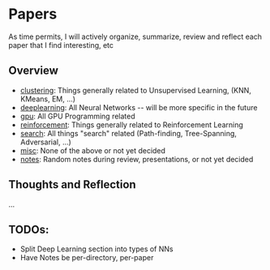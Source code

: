 # Papers

As time permits, I will actively organize, summarize, review and reflect each paper that I find interesting, etc

## Overview 

- [clustering](clustering): Things generally related to Unsupervised Learning, (KNN, KMeans, EM, ...)
- [deeplearning](deeplearning): All Neural Networks -- will be more specific in the future
- [gpu](gpu): All GPU Programming related
- [reinforcement](reinforcement): Things generally related to Reinforcement Learning
- [search](search): All things "search" related (Path-finding, Tree-Spanning, Adversarial, ...)
- [misc](misc): None of the above or not yet decided
- [notes](notes): Random notes during review, presentations, or not yet decided

## Thoughts and Reflection

...

## TODOs:

- Split Deep Learning section into types of NNs
- Have Notes be per-directory, per-paper
